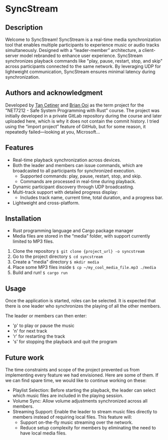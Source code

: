 # SyncStream

## Description
Welcome to SyncStream! SyncStream is a real-time media synchronization tool that enables multiple participants to experience music or audio tracks simultaneously. Designed with a “leader-member” architecture, a client-server model rebranded to enhance user experience. SyncStream synchronizes playback commands like "play, pause, restart, stop, and skip" across participants connected to the same network. By leveraging UDP for lightweight communication, SyncStream ensures minimal latency during synchronization.

## Authors and acknowledgment
Developed by [Tan Cetiner](https://github.com/tancetiner) and [Brian Ooi](https://github.com/brianooi0504) as the term project for the "NET7212 - Safe System Programming with Rust" course.
The project was initially developed in a private GitLab repository during the course and later uploaded here, which is why it does not contain the commit history. I tried using the “import project” feature of GitHub, but for some reason, it repeatedly failed—looking at you, Microsoft…

## Features
-   Real-time playback synchronization across devices.
-	Both the leader and members can issue commands, which are broadcasted to all participants for synchronized execution.
    - Supported commands: play, pause, restart, stop, and skip.
    - Commands are processed in real-time during playback.
- Dynamic participant discovery through UDP broadcasting.
- Multi-track support with detailed progress display:
    - Includes track name, current time, total duration, and a progress bar.
-   Lightweight and cross-platform.

## Installation
-   Rust programming language and Cargo package manager
-   Media files are stored in the “media” folder, with support currently limited to MP3 files.


1. Clone the repository `$ git clone {project_url} -o syncstream`
2. Go to the project directory `$ cd syncstream`
3. Create a "media" directory `$ mkdir media`
4. Place some MP3 files inside `$ cp ~/my_cool_media_file.mp3 ./media`
5. Build and run! `$ cargo run`

## Usage
Once the application is started, roles can be selected. It is expected that there is one leader who synchronizes the playing of all the other members. 

The leader or members can then enter:
-   'p' to play or pause the music
-   'n' for next track
-   'r' for restarting the track
-   's' for stopping the playback and quit the program

## Future work
The time constraints and scope of the project prevented us from implementing every feature we had envisioned. Here are some of them. If we can find spare time, we would like to continue working on these:
-   Playlist Selection: Before starting the playback, the leader can select which music files are included in the playing session.
-   Volume Sync: Allow volume adjustments synchronized across all members.
-   Streaming Support: Enable the leader to stream music files directly to members instead of requiring local files. This feature will:
    -   Support on-the-fly music streaming over the network.
    -   Reduce setup complexity for members by eliminating the need to have local media files.
